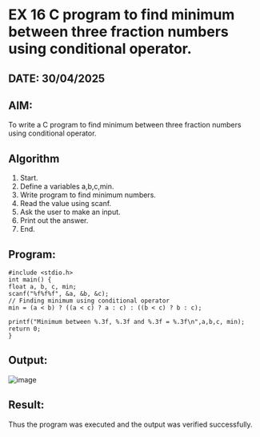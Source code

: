 # EX 16 C program to find minimum between three fraction numbers using conditional operator.
## DATE: 30/04/2025
## AIM:
To write a C program to find minimum between three fraction numbers using conditional operator.

## Algorithm
1. Start. 
2. Define a variables a,b,c,min. 
3. Write program to find minimum numbers. 
4. Read the value using scanf. 
5. Ask the user to make an input. 
6. Print out the answer. 
7. End.   

## Program:
```
#include <stdio.h> 
int main() { 
float a, b, c, min; 
scanf("%f%f%f", &a, &b, &c); 
// Finding minimum using conditional operator 
min = (a < b) ? ((a < c) ? a : c) : ((b < c) ? b : c); 
 
printf("Minimum between %.3f, %.3f and %.3f = %.3f\n",a,b,c, min); 
return 0; 
} 
```

## Output:
![image](https://github.com/user-attachments/assets/df51ac7b-815f-4e2f-b0e7-5995f4149bb5)



## Result:
Thus the program was executed and the output was verified successfully.
